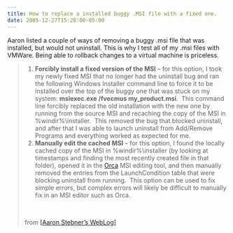 ```yaml
---
title: How to replace a installed buggy .MSI file with a fixed one.
date: 2005-12-27T15:28:00-05:00
---
```

Aaron listed a couple of ways of removing a buggy .msi file that was installed, but would not uninstall. This is why I test all of my .msi files with VMWare. Being able to rollback changes to a virtual machine is priceless.

> 
> 
> </p> 
> 
>   1. **Forcibly install a fixed version of the MSI** &#8211; for this option, I took my newly fixed MSI that no longer had the uninstall bug and ran the following Windows Installer command line to force it to be installed over the top of the buggy one that was stuck on my system: **msiexec.exe /fvecmus my_product.msi**.  This command line forcibly replaced the old installation with the new one by running from the source MSI and recaching the copy of the MSI in %windir%\installer.  This removed the bug that blocked uninstall, and after that I was able to launch uninstall from Add/Remove Programs and everything worked as expected for me. 
>   2. **Manually edit the cached MSI** &#8211; for this option, I found the locally cached copy of the MSI in %windir%\installer (by looking at timestamps and finding the most recently created file in that folder), opened it in the [Orca](http://astebner.sts.winisp.net/Tools/orca.zip) MSI editing tool, and then manually removed the entries from the LaunchCondition table that were blocking uninstall from running.  This option can be used to fix simple errors, but complex errors will likely be difficult to manually fix in an MSI editor such as Orca.
> 
> 
> 
>  
> 
> from [[Aaron Stebner&#8217;s WebLog]](http://blogs.msdn.com/astebner/archive/2005/12/24/507294.aspx "Trick for setup developers - how to remove a setup package with a known uninstall bug")
